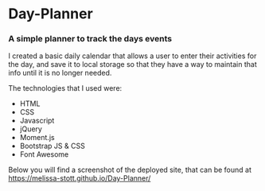 # Day-Planner
### A simple planner to track the days events
I created a basic daily calendar that allows a user to enter their activities for the day, and save it to local storage so that they have a way to maintain that info until it is no longer needed.

The technologies that I used were:
- HTML
- CSS
- Javascript
- jQuery
- Moment.js
- Bootstrap JS & CSS
- Font Awesome

Below you will find a screenshot of the deployed site, that can be found at https://melissa-stott.github.io/Day-Planner/
